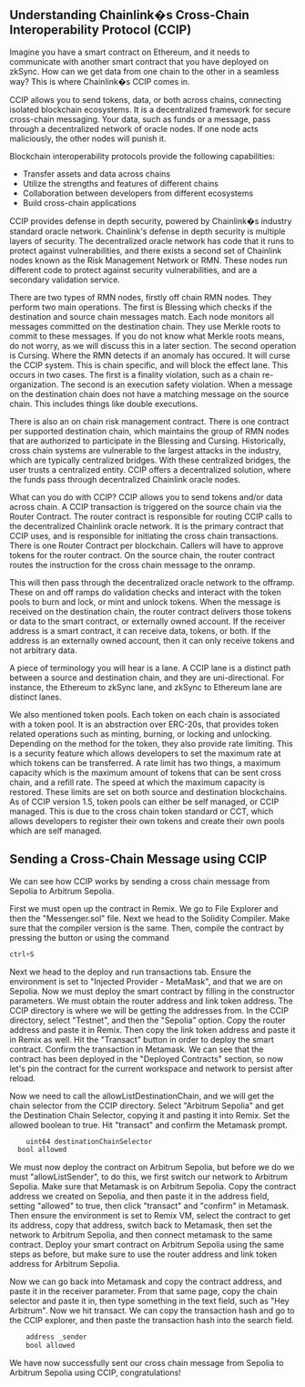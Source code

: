 ## Understanding Chainlink�s Cross-Chain Interoperability Protocol (CCIP)
Imagine you have a smart contract on Ethereum, and it needs to communicate with another smart contract that you have deployed on zkSync. How can we get data from one chain to the other in a seamless way? This is where Chainlink�s CCIP comes in.

CCIP allows you to send tokens, data, or both across chains, connecting isolated blockchain ecosystems. It is a decentralized framework for secure cross-chain messaging. Your data, such as funds or a message, pass through a decentralized network of oracle nodes. If one node acts maliciously, the other nodes will punish it.

Blockchain interoperability protocols provide the following capabilities:
* Transfer assets and data across chains
* Utilize the strengths and features of different chains
* Collaboration between developers from different ecosystems
* Build cross-chain applications

CCIP provides defense in depth security, powered by Chainlink�s industry standard oracle network. Chainlink's defense in depth security is multiple layers of security. The decentralized oracle network has code that it runs to protect against vulnerabilities, and there exists a second set of Chainlink nodes known as the Risk Management Network or RMN. These nodes run different code to protect against security vulnerabilities, and are a secondary validation service.

There are two types of RMN nodes, firstly off chain RMN nodes. They perform two main operations. The first is Blessing which checks if the destination and source chain messages match. Each node monitors all messages committed on the destination chain. They use Merkle roots to commit to these messages. If you do not know what Merkle roots means, do not worry, as we will discuss this in a later section. The second operation is Cursing. Where the RMN detects if an anomaly has occured. It will curse the CCIP system. This is chain specific, and will block the effect lane. This occurs in two cases. The first is a finality violation, such as a chain re-organization. The second is an execution safety violation. When a message on the destination chain does not have a matching message on the source chain. This includes things like double executions.

There is also an on chain risk management contract. There is one contract per supported destination chain, which maintains the group of RMN nodes that are authorized to participate in the Blessing and Cursing. Historically, cross chain systems are vulnerable to the largest attacks in the industry, which are typically centralized bridges. With these centralized bridges, the user trusts a centralized entity. CCIP offers a decentralized solution, where the funds pass through decentralized Chainlink oracle nodes.

What can you do with CCIP? CCIP allows you to send tokens and/or data across chain. A CCIP transaction is triggered on the source chain via the Router Contract. The router contract is responsible for routing CCIP calls to the decentralized Chainlink oracle network. It is the primary contract that CCIP uses, and is responsible for initiating the cross chain transactions. There is one Router Contract per blockchain. Callers will have to approve tokens for the router contract. On the source chain, the router contract routes the instruction for the cross chain message to the onramp.

This will then pass through the decentralized oracle network to the offramp. These on and off ramps do validation checks and interact with the token pools to burn and lock, or mint and unlock tokens. When the message is received on the destination chain, the router contract delivers those tokens or data to the smart contract, or externally owned account. If the receiver address is a smart contract, it can receive data, tokens, or both. If the address is an externally owned account, then it can only receive tokens and not arbitrary data.

A piece of terminology you will hear is a lane. A CCIP lane is a distinct path between a source and destination chain, and they are uni-directional. For instance, the Ethereum to zkSync lane, and zkSync to Ethereum lane are distinct lanes. 

We also mentioned token pools. Each token on each chain is associated with a token pool. It is an abstraction over ERC-20s, that provides token related operations such as minting, burning, or locking and unlocking. Depending on the method for the token, they also provide rate limiting. This is a security feature which allows developers to set the maximum rate at which tokens can be transferred. A rate limit has two things, a maximum capacity which is the maximum amount of tokens that can be sent cross chain, and a refill rate. The speed at which the maximum capacity is restored. These limits are set on both source and destination blockchains. As of CCIP version 1.5, token pools can either be self managed, or CCIP managed. This is due to the cross chain token standard or CCT, which allows developers to register their own tokens and create their own pools which are self managed.

## Sending a Cross-Chain Message using CCIP
We can see how CCIP works by sending a cross chain message from Sepolia to Arbitrum Sepolia.

First we must open up the contract in Remix. We go to File Explorer and then the "Messenger.sol" file. Next we head to the Solidity Compiler. Make sure that the compiler version is the same. Then, compile the contract by pressing the button or using the command
```javascript
ctrl+S
```

Next we head to the deploy and run transactions tab. Ensure the environment is set to "Injected Provider - MetaMask", and that we are on Sepolia. 
Now we must deploy the smart contract by filling in the constructor parameters. We must obtain the router address and link token address. The CCIP directory is where we will be getting the addresses from. In the CCIP directory, select "Testnet", and then the "Sepolia" option. Copy the router address and paste it in Remix.
Then copy the link token address and paste it in Remix as well. Hit the "Transact" button in order to deploy the smart contract. Confirm the transaction in Metamask. We can see that the contract has been deployed in the "Deployed Contracts" section, so now let's pin the contract for the current workspace and network to persist after reload.

Now we need to call the allowListDestinationChain, and we will get the chain selector from the CCIP directory. Select "Arbitrum Sepolia" and get the Destination Chain Selector, copying it and pasting it into Remix. Set the allowed boolean to true. Hit "transact" and confirm the Metamask prompt.
```javascript
 	uint64 destinationChainSelector
  bool allowed
```

We must now deploy the contract on Arbitrum Sepolia, but before we do we must "allowListSender", to do this, we first switch our network to Arbitrum Sepolia. Make sure that Metamask is on Arbitrum Sepolia. Copy the contract address we created on Sepolia, and then paste it in the address field, setting "allowed" to true, then click "transact" and "confirm" in Metamask. Then ensure the environment is set to Remix VM, select the contract to get its address, copy that address, switch back to Metamask, then set the network to Arbitrum Sepolia, and then connect metamask to the same contract. Deploy your smart contract on Arbitrum Sepolia using the same steps as before, but make sure to use the router address and link token address for Arbitrum Sepolia.

Now we can go back into Metamask and copy the contract address, and paste it in the receiver parameter. From that same page, copy the chain selector and paste it in, then type something in the text field, such as "Hey Arbitrum". Now we hit transact. We can copy the transaction hash and go to the CCIP explorer, and then paste the transaction hash into the search field.
```javascript
    address _sender
    bool allowed
```

We have now successfully sent our cross chain message from Sepolia to Arbitrum Sepolia using CCIP, congratulations!
